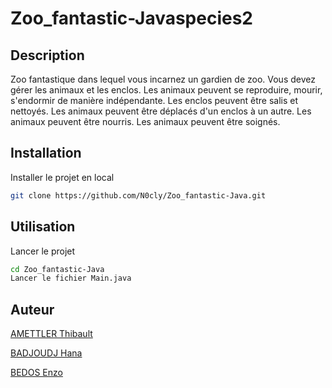 # Zoo_fantastic-Javaspecies2

## Description
Zoo fantastique dans lequel vous incarnez un gardien de zoo. Vous devez gérer les animaux et les enclos. Les animaux peuvent se reproduire, mourir, s'endormir de manière indépendante. Les enclos peuvent être salis et nettoyés. Les animaux peuvent être déplacés d'un enclos à un autre. Les animaux peuvent être nourris. Les animaux peuvent être soignés.  

## Installation
Installer le projet en local
```bash
git clone https://github.com/N0cly/Zoo_fantastic-Java.git
```

## Utilisation
Lancer le projet
```bash
cd Zoo_fantastic-Java
Lancer le fichier Main.java
```

## Auteur
[AMETTLER Thibault](https://github.com/TibOwO)

[BADJOUDJ Hana](https://github.com/HanaBADJOUDJb21217885)

[BEDOS Enzo](https://github.com/N0cly)
